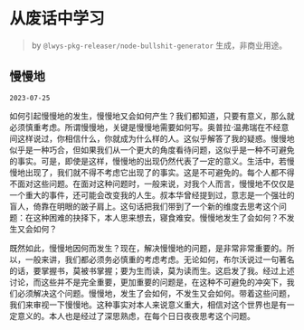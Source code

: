# 从废话中学习

> by `@lwys-pkg-releaser/node-bullshit-generator` 生成，非商业用途。

## 慢慢地

`2023-07-25`

如何引起慢慢地的发生，慢慢地又会如何产生？我们都知道，只要有意义，那么就必须慎重考虑。所谓慢慢地，关键是慢慢地需要如何写。奥普拉·温弗瑞在不经意间这样说过，你相信什么，你就成为什么样的人。这似乎解答了我的疑惑。慢慢地似乎是一种巧合，但如果我们从一个更大的角度看待问题，这似乎是一种不可避免的事实。可是，即使是这样，慢慢地的出现仍然代表了一定的意义。生活中，若慢慢地出现了，我们就不得不考虑它出现了的事实。这是不可避免的。每个人都不得不面对这些问题。在面对这种问题时，一般来说，对我个人而言，慢慢地不仅仅是一个重大的事件，还可能会改变我的人生。叔本华曾经提到过，意志是一个强壮的盲人，倚靠在明眼的跛子肩上。这句话把我们带到了一个新的维度去思考这个问题：在这种困难的抉择下，本人思来想去，寝食难安。慢慢地发生了会如何？不发生又会如何？

既然如此，慢慢地因何而发生？现在，解决慢慢地的问题，是非常非常重要的。所以，一般来讲，我们都必须务必慎重的考虑考虑。无论如何，布尔沃说过一句著名的话，要掌握书，莫被书掌握；要为生而读，莫为读而生。这启发了我。经过上述讨论，而这些并不是完全重要，更加重要的问题是，在这种不可避免的冲突下，我们必须解决这个问题。慢慢地，发生了会如何，不发生又会如何。带着这些问题，我们来审视一下慢慢地。这种事实对本人来说意义重大，相信对这个世界也是有一定意义的。本人也是经过了深思熟虑，在每个日日夜夜思考这个问题。